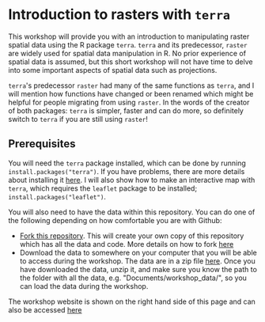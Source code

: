 # Introduction to rasters with `terra`

This workshop will provide you with an introduction to manipulating raster spatial data using the R package `terra`. `terra` and its predecessor, `raster` are widely used for spatial data manipulation in R. No prior experience of spatial data is assumed, but this short workshop will not have time to delve into some important aspects of spatial data such as projections. 

`terra`'s predecessor `raster` had many of the same functions as `terra`, and I will mention how functions have changed or been renamed which might be helpful for people migrating from using `raster`. In the words of the creator of both packages: `terra` is simpler, faster and can do more, so definitely switch to `terra` if you are still using `raster`!

## Prerequisites 

You will need the `terra` package installed, which can be done by running `install.packages("terra")`. If you have problems, there are more details about installing it [here](https://rspatial.github.io/terra/index.html). I will also show how to make an interactive map with `terra`, which requires the `leaflet` package to be installed; `install.packages("leaflet")`. 

You will also need to have the data within this repository. You can do one of the following depending on how comfortable you are with Github:

- [Fork this repository](https://github.com/jflowernet/intro-terra-ecodatascience/fork). This will create your own copy of this repository which has all the data and code. More details on how to fork [here](https://docs.github.com/en/pull-requests/collaborating-with-pull-requests/working-with-forks/fork-a-repo)
- Download the data to somewhere on your computer that you will be able to access during the workshop. The data are in a zip file [here](https://github.com/jflowernet/intro-terra-ecodatascience/raw/main/data/data.zip). Once you have downloaded the data, unzip it, and make sure you know the path to the folder with all the data, e.g. "Documents/workshop_data/", so you can load the data during the workshop.

The workshop website is shown on the right hand side of this page and can also be accessed [here](https://jflowernet.github.io/intro-terra-ecodatascience/)
